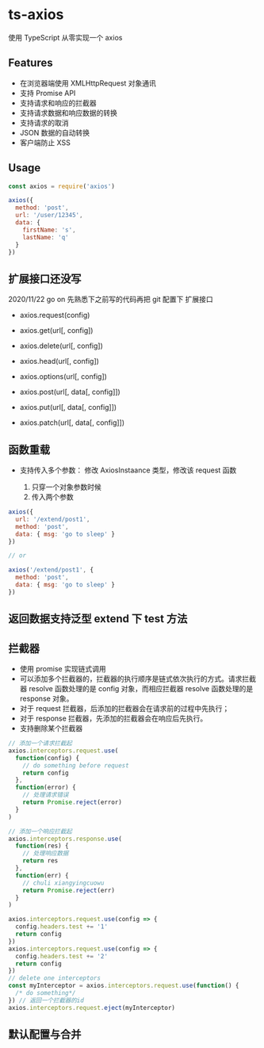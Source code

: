 # ts-axios

使用 TypeScript 从零实现一个 axios

## Features

- 在浏览器端使用 XMLHttpRequest 对象通讯
- 支持 Promise API
- 支持请求和响应的拦截器
- 支持请求数据和响应数据的转换
- 支持请求的取消
- JSON 数据的自动转换
- 客户端防止 XSS

## Usage

```javascript
const axios = require('axios')

axios({
  method: 'post',
  url: '/user/12345',
  data: {
    firstName: 's',
    lastName: 'q'
  }
})
```

## 扩展接口还没写

2020/11/22 go on 先熟悉下之前写的代码再把 git 配置下
扩展接口

- axios.request(config)

- axios.get(url[, config])

- axios.delete(url[, config])

- axios.head(url[, config])

- axios.options(url[, config])

- axios.post(url[, data[, config]])

- axios.put(url[, data[, config]])

- axios.patch(url[, data[, config]])

## 函数重载

- 支持传入多个参数： 修改 AxiosInstaance 类型，修改该 request 函数

  1. 只穿一个对象参数时候
  2. 传入两个参数

```javascript
axios({
  url: '/extend/post1',
  method: 'post',
  data: { msg: 'go to sleep' }
})

// or

axios('/extend/post1', {
  method: 'post',
  data: { msg: 'go to sleep' }
})
```

## 返回数据支持泛型 extend 下 test 方法

## 拦截器

- 使用 promise 实现链式调用
- 可以添加多个拦截器的，拦截器的执行顺序是链式依次执行的方式。请求拦截器 resolve 函数处理的是 config 对象，而相应拦截器 resolve 函数处理的是 response 对象。
- 对于 request 拦截器，后添加的拦截器会在请求前的过程中先执行；
- 对于 response 拦截器，先添加的拦截器会在响应后先执行。
- 支持删除某个拦截器

```javascript
// 添加一个请求拦截起
axios.interceptors.request.use(
  function(config) {
    // do something before request
    return config
  },
  function(error) {
    // 处理请求错误
    return Promise.reject(error)
  }
)

// 添加一个响应拦截起
axios.interceptors.response.use(
  function(res) {
    // 处理响应数据
    return res
  },
  function(err) {
    // chuli xiangyingcuowu
    return Promise.reject(err)
  }
)
```

```javascript
axios.interceptors.request.use(config => {
  config.headers.test += '1'
  return config
})
axios.interceptors.request.use(config => {
  config.headers.test += '2'
  return config
})
// delete one interceptors
const myInterceptor = axios.interceptors.request.use(function() {
  /* do something*/
}) // 返回一个拦截器的id
axios.interceptors.request.eject(myInterceptor)
```

## 默认配置与合并

